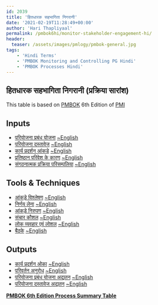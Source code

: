 ```yaml
---
id: 2039   
title: 'हितधारक सहभागिता निगरानी'
date: '2021-02-19T11:28:49+00:00'
author: 'Hari Thapliyaal'
permalink: /pmbok6hi/monitor-stakeholder-engagement-hi/
header:
  teaser: /assets/images/pmlogy/pmbok-general.jpg
tags:
    - 'Hindi Terms'
    - 'PMBOK Monitoring and Controlling PG Hindi'
    - 'PMBOK Processes Hindi'
---
```


## हितधारक सहभागिता निगरानी (प्रक्रिया सारांश)

This table is based on [PMBOK](https://www.pmi.org/pmbok-guide-standards) 6th Edition of [PMI](https://www.pmi.org)

## Inputs

- [परियोजना प्रबंध योजना](/pmbok6hi/project-management-plan-hi) [~English](/pmbok6/Project-Management-Plan)
- [परियोजना दस्तावेज](/pmbok6hi/project-documents-hi) [~English](/pmbok6/Project-Documents)
- [कार्य प्रदर्शन आंकडे](/pmbok6hi/work-performance-data-hi) [~English](/pmbok6/Work-Performance-Data)
- [प्रतिष्ठान परिवेश के कारण](/pmbok6hi/enterprise-environmental-factors-hi) [~English](/pmbok6/Enterprise-Environmental-Factors)
- [संगठनात्मक प्रक्रिया परिसम्पलिया](/pmbok6hi/organizational-process-assets-hi) [~English](/pmbok6/Organizational-Process-Assets)

## Tools &amp; Techniques

- [आंकड़े विश्लेषण](/pmbok6hi/data-analysis-hi) [~English](/pmbok6/Data-Analysis)
- [निर्णय लेना](/pmbok6hi/decision-making-hi) [~English](/pmbok6/Decision-Making)
- [आंकड़े निरुपण](/pmbok6hi/data-representation-hi) [~English](/pmbok6/Data-Representation)
- [संचार कौशल](/pmbok6hi/communication-skills-hi) [~English](/pmbok6/Communication-Skills)
- [लोक व्यवहार एवं लोशल](/pmbok6hi/interpersonal-and-team-skills-hi) [~English](/pmbok6/Interpersonal-And-Team-Skills)
- [बैठके](/pmbok6hi/meetings-hi) [~English](/pmbok6/Meetings)

## Outputs

- [कार्य प्रदर्शन ओका](/pmbok6hi/work-performance-information-hi) [~English](/pmbok6/Work-Performance-Information)
- [परिवर्तन अनुरोध](/pmbok6hi/change-requests-hi) [~English](/pmbok6/Change-Requests)
- [परियोजना प्रबंध योजना अद्यतन](/pmbok6hi/project-management-plan-updates-hi) [~English](/pmbok6/Project-Management-Plan-Updates)
- [परियोजना दस्तावेज अद्यतन](/pmbok6hi/project-documents-updates-hi) [~English](/pmbok6/Project-Documents-Updates)

**[PMBOK 6th Edition Process Summary Table](process-groups-and-processes-in-pmbok6/)**